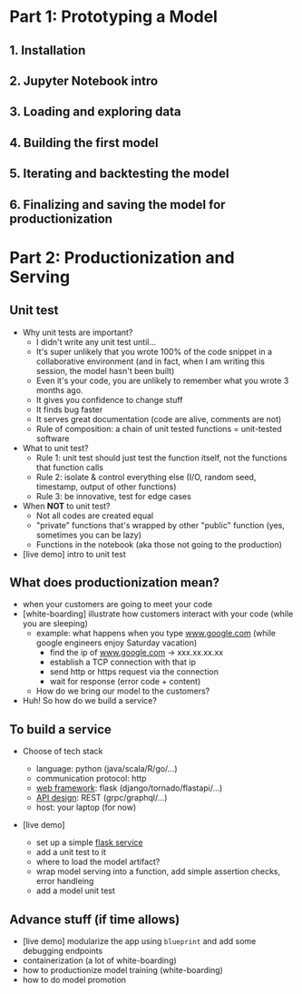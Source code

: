 # Part 1: Prototyping a Model
## 1. Installation
## 2. Jupyter Notebook intro
## 3. Loading and exploring data
## 4. Building the first model
## 5. Iterating and backtesting the model
## 6. Finalizing and saving the model for productionization

# Part 2: Productionization and Serving
## Unit test
- Why unit tests are important?
    - I didn't write any unit test until...
    - It's super unlikely that you wrote 100% of the code snippet in a collaborative environment (and in fact, when I am writing this session, the model hasn't been built) 
    - Even it's your code, you are unlikely to remember what you wrote 3 months ago.
    - It gives you confidence to change stuff
    - It finds bug faster
    - It serves great documentation (code are alive, comments are not)
    - Rule of composition: a chain of unit tested functions = unit-tested software
- What to unit test?
    - Rule 1: unit test should just test the function itself, not the functions that function calls 
    - Rule 2: isolate & control everything else (I/O, random seed, timestamp, output of other functions)
    - Rule 3: be innovative, test for edge cases
- When **NOT** to unit test?
    - Not all codes are created equal
    - "private" functions that's wrapped by other "public" function (yes, sometimes you can be lazy)
    - Functions in the notebook (aka those not going to the production)
- [live demo] intro to unit test


## What does productionization mean?
- when your customers are going to meet your code
- [white-boarding] illustrate how customers interact with your code (while you are sleeping) 
  - example: what happens when you type www.google.com (while google engineers enjoy Saturday vacation)
    - find the ip of www.google.com -> xxx.xx.xx.xx
    - establish a TCP connection with that ip 
    - send http or https request via the connection
    - wait for response (error code + content)
  - How do we bring our model to the customers?
- Huh! So how do we build a service? 

## To build a service
- Choose of tech stack
  - language: python (java/scala/R/go/...)
  - communication protocol: http 
  - [web framework](https://www.activestate.com/blog/the-top-10-python-frameworks-for-web-development/): flask (django/tornado/flastapi/...) 
  - [API design](https://www.redhat.com/architect/apis-soap-rest-graphql-grpc): REST (grpc/graphql/...)
  - host: your laptop (for now)

- [live demo] 
  - set up a simple [flask service](https://flask.palletsprojects.com/en/2.0.x/tutorial/index.html)
  - add a unit test to it
  - where to load the model artifact?
  - wrap model serving into a function, add simple assertion checks, error handleing
  - add a model unit test
  
## Advance stuff (if time allows)
- [live demo] modularize the app using `blueprint` and add some debugging endpoints
- containerization (a lot of white-boarding)
- how to productionize model training (white-boarding)
- how to do model promotion


  
